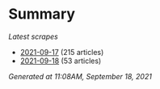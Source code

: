 # Summary
*Latest scrapes*
* [2021-09-17](https://github.com/nuuuwan/news_lk/blob/data/news_lk.2021-09-17.json) (215 articles)
* [2021-09-18](https://github.com/nuuuwan/news_lk/blob/data/news_lk.2021-09-18.json) (53 articles)

*Generated at 11:08AM, September 18, 2021*